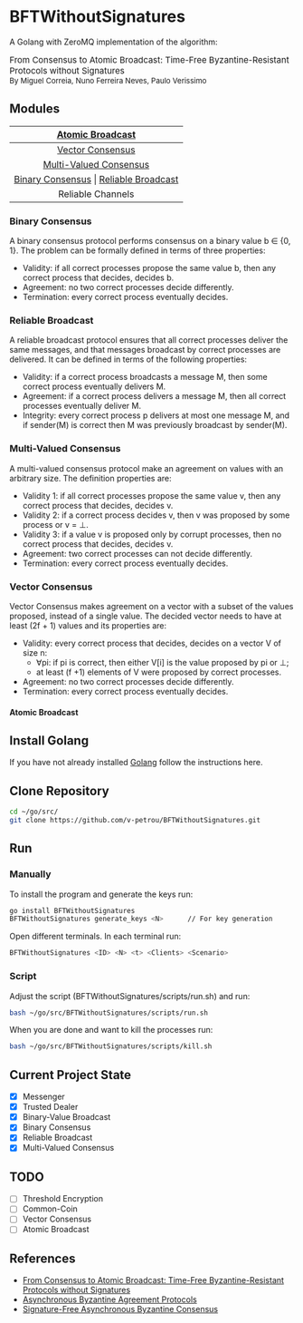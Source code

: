 # BFTWithoutSignatures
A Golang with ZeroMQ implementation of the algorithm:
<div style="font-size: 15px">
From Consensus to Atomic Broadcast: Time-Free Byzantine-Resistant Protocols without Signatures
</div>
<div style="font-size: 13px">
    By Miguel Correia, Nuno Ferreira Neves, Paulo Verissimo
</div>

## Modules
| [Atomic Broadcast](#atomic-broadcast)                                                |
| :-----------------------------------------------------------------------------------:|
| [Vector Consensus](#vector-consensus)                                                |
| [Multi-Valued Consensus](#multi-valued-consensus)                                    |
| [Binary Consensus](#binary-consensus)  \|  [Reliable Broadcast](#reliable-broadcast) |
| Reliable Channels                                                                    |

### Binary Consensus
A binary consensus protocol performs consensus on a binary value b ∈ {0, 1}. The problem
can be formally defined in terms of three properties:
- Validity: if all correct processes propose the same value b, then any correct process
that decides, decides b.
- Agreement: no two correct processes decide differently.
- Termination: every correct process eventually decides.

### Reliable Broadcast
A reliable broadcast protocol ensures that all correct processes deliver the same messages,
and that messages broadcast by correct processes are delivered. It can be defined in terms
of the following properties:
- Validity: if a correct process broadcasts a message M, then some correct process
eventually delivers M.
- Agreement: if a correct process delivers a message M, then all correct processes
eventually deliver M.
- Integrity: every correct process p delivers at most one message M, and if sender(M) is
correct then M was previously broadcast by sender(M).

### Multi-Valued Consensus
A multi-valued consensus protocol make an agreement on values with an arbitrary size. The definition
properties are:
- Validity 1: if all correct processes propose the same value v, then any correct process that
decides, decides v.
- Validity 2: if a correct process decides v, then v was proposed by some process or v = ⊥.
- Validity 3: if a value v is proposed only by corrupt processes, then no correct process that
decides, decides v.
- Agreement: two correct processes can not decide differently.
- Termination: every correct process eventually decides.

### Vector Consensus
Vector Consensus makes agreement on a vector with a subset of the values proposed, instead of a
single value. The decided vector needs to have at least (2f + 1) values and its properties are:
- Validity: every correct process that decides, decides on a vector V of size n:
    * ∀pi: if pi is correct, then either V[i] is the value proposed by pi or ⊥;
    * at least (f +1) elements of V were proposed by correct processes.
- Agreement: no two correct processes decide differently.
- Termination: every correct process eventually decides.

#### Atomic Broadcast

## Install Golang
If you have not already installed [Golang](https://golang.org/doc/install) follow the instructions here.

## Clone Repository
```bash
cd ~/go/src/
git clone https://github.com/v-petrou/BFTWithoutSignatures.git
```

## Run
### Manually
To install the program and generate the keys run:
```bash
go install BFTWithoutSignatures
BFTWithoutSignatures generate_keys <N>      // For key generation
```
Open <N> different terminals. In each terminal run:
```bash
BFTWithoutSignatures <ID> <N> <t> <Clients> <Scenario>
```

### Script
Adjust the script (BFTWithoutSignatures/scripts/run.sh) and run:
```bash
bash ~/go/src/BFTWithoutSignatures/scripts/run.sh
```
When you are done and want to kill the processes run:
```bash
bash ~/go/src/BFTWithoutSignatures/scripts/kill.sh
```

## Current Project State
- [x] Messenger
- [x] Trusted Dealer
- [x] Binary-Value Broadcast
- [x] Binary Consensus
- [x] Reliable Broadcast
- [x] Multi-Valued Consensus

## TODO
- [ ] Threshold Encryption
- [ ] Common-Coin
- [ ] Vector Consensus
- [ ] Atomic Broadcast

## References
- [From Consensus to Atomic Broadcast: Time-Free Byzantine-Resistant Protocols without Signatures](https://www.researchgate.net/publication/220459271_From_Consensus_to_Atomic_Broadcast_Time-Free_Byzantine-Resistant_Protocols_without_Signatures)
- [Asynchronous Byzantine Agreement Protocols](https://www.researchgate.net/publication/220248572_Asynchronous_Byzantine_Agreement_Protocols)
- [Signature-Free Asynchronous Byzantine Consensus](https://www.researchgate.net/publication/266659538_Signature-Free_Asynchronous_Byzantine_Consensus_with_tn3_and_On_Messages)
